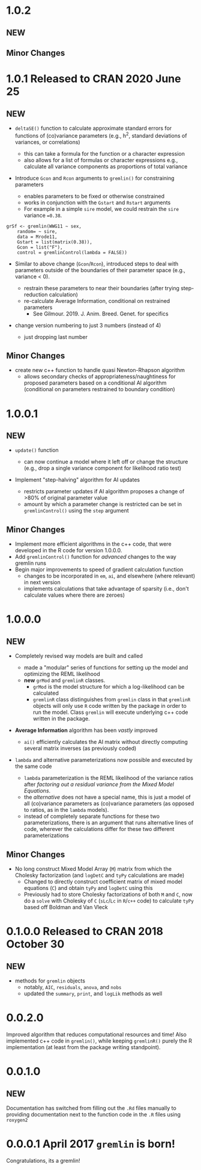 # 1.0.2
## NEW

## Minor Changes


# 1.0.1 Released to CRAN 2020 June 25

## NEW
  - `deltaSE()` function to calculate approximate standard errors for functions of (co)variance parameters (e.g., h<sup>2</sup>, standard deviations of variances, or correlations)
    - this can take a formula for the function or a character expression
    - also allows for a list of formulas or character expressions
        e.g., calculate all variance components as proportions of total variance

  - Introduce `Gcon` and `Rcon` arguments to `gremlin()` for constraining parameters
    - enables parameters to be fixed or otherwise constrained
    - works in conjunction with the `Gstart` and `Rstart` arguments
    - For example in a simple `sire` model, we could restrain the `sire` variance `=0.38`.
```
grSf <- gremlin(WWG11 ~ sex,
	random= ~ sire,
	data = Mrode11,
	Gstart = list(matrix(0.38)),
	Gcon = list("F"),
	control = gremlinControl(lambda = FALSE))

```

  - Similar to above change (`Gcon`/`Rcon`), introduced steps to deal with parameters outside of the boundaries of their parameter space (e.g., variance < 0).
    - restrain these parameters to near their boundaries (after trying step-reduction calculation)
    - re-calculate Average Information, conditional on restrained parameters
        - See Gilmour. 2019. J. Anim. Breed. Genet. for specifics

  - change version numbering to just 3 numbers (instead of 4)
    - just dropping last number

## Minor Changes
  - create new c++ function to handle quasi Newton-Rhapson algorithm
    - allows secondary checks of appropriateness/naughtiness for proposed parameters based on a conditional AI algorithm (conditional on parameters restrained to boundary condition)


# 1.0.0.1
## NEW
  - `update()` function
    - can now continue a model where it left off or change the structure (e.g., drop a single variance component for likelihood ratio test)

  - Implement "step-halving" algorithm for AI updates
    - restricts parameter updates if AI algorithm proposes a change of >80% of original parameter value
    - amount by which a parameter change is restricted can be set in `gremlinControl()` using the `step` argument


## Minor Changes
  - Implement more efficient algorithms in the c++ code, that were developed in the R code for version 1.0.0.0.
  - Add `gremlinControl()` function for _advanced_ changes to the way gremlin runs
  - Begin major improvements to speed of gradient calculation function
    - changes to be incorporated in `em`, `ai`, and elsewhere (where relevant) in next version
    - implements calculations that take advantage of sparsity (i.e., don't calculate values where there are zeroes)


# 1.0.0.0
## NEW
  - Completely revised way models are built and called
    - made a "modular" series of functions for setting up the model and optimizing the REML likelihood
    - __new__ `grMod` and `gremlinR` classes.
        - `grMod` is the model structure for which a log-likelihood can be calculated
        - `gremlinR` class distinguishes from `gremlin` class in that `gremlinR` objects will only use `R` code written by the package in order to run the model. Class `gremlin` will execute underlying c++ code written in the package.

  - __Average Information__ algorithm has been _vastly_ improved
    - `ai()` efficiently calculates the AI matrix without directly computing several matrix inverses (as previously coded)

  - `lambda` and alternative parameterizations now possible and executed by the same code
    - `lambda` parameterization is the REML likelihood of the variance ratios after _factoring out a residual variance from the Mixed Model Equations_.
    - the _alternative_ does not have a special name, this is just a model of all (co)variance parameters as (co)variance parameters (as opposed to ratios, as in the `lambda` models).
    - instead of completely separate functions for these two parameterizations, there is an argument that runs alternative lines of code, wherever the calculations differ for these two different parameterizations

## Minor Changes
  - No long construct Mixed Model Array (`M`) matrix from which the Cholesky factorization (and `logDetC` and `tyPy` calculations are made)
    - Changed to directly construct coefficient matrix of mixed model equations (`C`) and obtain `tyPy` and `logDetC` using this
    - Previously had to store Cholesky factorizations of both `M` and `C`, now do a `solve` with Cholesky of `C` (`sLc`/`Lc` in `R`/`c++` code) to calculate `tyPy` based off Boldman and Van Vleck


# 0.1.0.0 Released to CRAN 2018 October 30
## NEW
  - methods for `gremlin` objects
    - notably, `AIC`, `residuals`, `anova`, and `nobs`
    - updated the `summary`, `print`, and `logLik` methods as well

# 0.0.2.0
Improved algorithm that reduces computational resources and time! Also implemented c++ code in `gremlin()`, while keeping `gremlinR()` purely the R implementation (at least from the package writing standpoint).

# 0.0.1.0
## NEW
Documentation has switched from filling out the `.Rd` files manually to providing
documentation next to the function code in the `.R` files using `roxygen2`


# 0.0.0.1 April 2017 `gremlin` is born!

Congratulations, its a gremlin!

